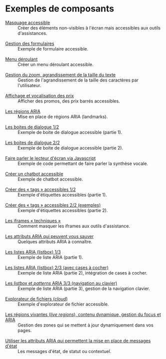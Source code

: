# Exemples de composants
<script>$(document).ready(function () {
    setBreadcrumb([{"label":"Exemples de composants"}]);
});</script>

<style>
    dt a {text-decoration: underline;}
    dd {margin-bottom: 1rem;}
</style>

<dl>
    <dt><a href="exemples/masquage/index.html">Masquage accessible</a></dt>
    <dd>Créer des éléments non-visibles à l'écran mais accessibles aux outils d'assistances.</dd>
    <dt><a href="exemples/formulaire/index.html">Gestion des formulaires</a><dt>
    <dd>Exemple de formulaire accessible.</dd>
    <dt><a href="exemples/simple-menu/simple-menu.html">Menu déroulant</a><dt>
    <dd>Créer un menu déroulant accessible.</dd>
    <dt><a href="exemples/zoom/index.html">Gestion du zoom, agrandissement de la taille du texte</a><dt>
    <dd>Gestion de l'agrandissement de la taille des caractères par l'utilisateur.</dd>
    <dt><a href="exemples/prix/index.html">Affichage et vocalisation des prix</a><dt>
    <dd>Afficher des promos, des prix barrés accessibles.</dd>
    <dt><a href="exemples/landmarks/index.html">Les régions ARIA</a><dt>
    <dd>Mise en place de régions ARIA (<span lang="en">landmarks</span>).</dd>
    <dt><a href="exemples/role-dialog/role-dialog.html">Les boites de dialogue 1/2</a><dt>
    <dd>Exemple de boite de dialogue accessible (partie 1).</dd>
    <dt><a href="exemples/role-dialog2/role-dialog.html">Les boites de dialogue 2/2</a><dt>
    <dd>Exemple de boite de dialogue accessible (partie 2).</dd>
    <dt><a href="exemples/speak/index.html">Faire parler le lecteur d'écran via Javascript</a><dt>
    <dd>Exemple de code permettant de faire parler la synthèse vocale.</dd>
    <dt><a href="exemples/chatbot/index.html">Créer un chatbot accessible</a><dt>
    <dd>Exemple de chatbot accessible.</dd>
    <dt><a href="exemples/tag/index.html">Créer des «&nbsp;tags&nbsp;» accessibles 1/2</a><dt>
    <dd>Exemple d'étiquettes accessibles (partie 1).</dd>
    <dt><a href="exemples/tag-exemples/index.html">Créer des «&nbsp;tags&nbsp;» accessibles 2/2 (exemples)</a><dt>
    <dd>Exemple d'étiquettes accessibles (partie 2).</dd>
    <dt><a href="exemples/iframes-techniques/index.html">Les <span lang="en">iframes</span> «&nbsp;techniques&nbsp;»</a><dt>
    <dd>Comment masquer les <span lang="en">iframes</span> aux outils d'assistance.</dd>
    <dt><a href="label-ledby-describedby.html">Les attributs ARIA qui peuvent vous sauver</a><dt>
    <dd>Quelques attributs ARIA à connaître.</dd>
    <dt><a href="exemples/listbox/index.html">Les listes <abbr>ARIA</abbr> (listbox) 1/3</a><dt>
    <dd>Exemple de liste ARIA (partie 1).</dd>
    <dt><a href="exemples/check-listbox/index.html">Les listes <abbr>ARIA</abbr> (listbox) 2/3 (avec cases à cocher)</a><dt>
    <dd>Exemple de liste ARIA (partie 2), intégration de cases à cocher.</dd>
    <dt><a href="exemples/listbox-pattern-aria/index.html">Les <i lang="en">listbox</i> et <i lang="en">patterns</i> <abbr>ARIA</abbr> 3/3 (navigation au clavier)</a><dt>
    <dd>Exemple de liste ARIA (partie 3), gestion de la navigation clavier.</dd>
    <dt><a href="exemples/files/index.html">Explorateur de fichiers (<i lang="en">cloud</i>)</a><dt>
    <dd>Exemple d'explorateur de fichier accessible.</dd>
    <dt><a href="exemples/dynFocus/index.html">Les régions vivantes (<i lang="en">live regions</i>), contenu dynamique, gestion du focus et <abbr>ARIA</abbr></a></dt>
    <dd>Gestion des zones qui se mettent à jour dynamiquement dans vos pages.</dd>
    <dt><a href="aria-status.html">Utiliser les attributs <abbr>ARIA</abbr> qui permettent la mise en place de messages d'état</a></dt>
     <dd>Les messages d'état, de statut ou contextuel.</dd>
</dl>
<!--  This file is part of a11y-guidelines | Our vision of mobile & web accessibility guidelines and best practices, with valid/invalid examples.
 Copyright (C) 2016  Orange SA
 See the Creative Commons Legal Code Attribution-ShareAlike 3.0 Unported License for more details (LICENSE file). -->